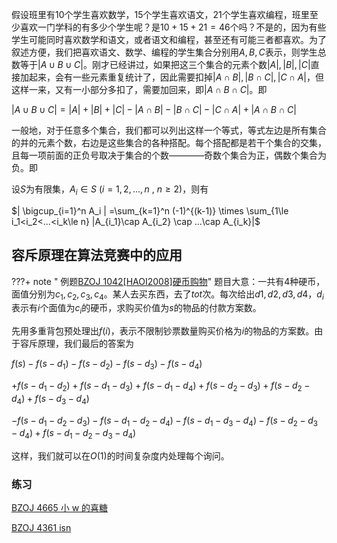 假设班里有$10$个学生喜欢数学，$15$个学生喜欢语文，$21$个学生喜欢编程，班里至少喜欢一门学科的有多少个学生呢？是$10+15+21=46$个吗？不是的，因为有些学生可能同时喜欢数学和语文，或者语文和编程，甚至还有可能三者都喜欢。为了叙述方便，我们把喜欢语文、数学、编程的学生集合分别用$A,B,C$表示，则学生总数等于$|A\cup B\cup C|$。刚才已经讲过，如果把这三个集合的元素个数$|A|,|B|,|C|$直接加起来，会有一些元素重复统计了，因此需要扣掉$|A\cap B|,|B\cap C|,|C\cap A|$，但这样一来，又有一小部分多扣了，需要加回来，即$|A\cap B\cap C|$。即

$|A\cup B\cup C|=|A|+|B|+|C|-|A\cap B|-|B\cap C|-|C\cap A|+|A\cap B\cap C|$

一般地，对于任意多个集合，我们都可以列出这样一个等式，等式左边是所有集合的并的元素个数，右边是这些集合的各种搭配。每个搭配都是若干个集合的交集，且每一项前面的正负号取决于集合的个数————奇数个集合为正，偶数个集合为负。即

设$S$为有限集，$A_i\in S~(i=1,2,...,n~,~n\ge 2)$，则有

$| \bigcup_{i=1}^n A_i | =\sum_{k=1}^n (-1)^{(k-1)} \times \sum_{1\le i_1<i_2<...<i_k\le n} |A_{i_1}\cap A_{i_2} \cap ...\cap A_{i_k}|$

## 容斥原理在算法竞赛中的应用

???+ note " 例题[BZOJ 1042\[HAOI2008\]硬币购物](https://www.lydsy.com/JudgeOnline/problem.php?id=1042)"
    题目大意：一共有$4$种硬币，面值分别为$c_1,c_2,c_3,c_4$。某人去买东西，去了$tot$次。每次给出$d1,d2,d3,d4$，$d_i$表示有$i$个面值为$c_i$的硬币，求购买价值为$s$的物品的付款方案数。

先用多重背包预处理出$f(i)$，表示不限制钞票数量购买价格为$i$的物品的方案数。由于容斥原理，我们最后的答案为

$f(s)-f(s-d_1)-f(s-d_2)-f(s-d_3)-f(s-d_4)$

$+f(s-d_1-d_2)+f(s-d_1-d_3)+f(s-d_1-d_4)+f(s-d_2-d_3)+f(s-d_2-d_4)+f(s-d_3-d_4)$

$-f(s-d_1-d_2-d_3)-f(s-d_1-d_2-d_4)-f(s-d_1-d_3-d_4)-f(s-d_2-d_3-d_4)+f(s-d_1-d_2-d_3-d_4)$

这样，我们就可以在$O(1)$的时间复杂度内处理每个询问。

### 练习

[BZOJ 4665 小 w 的喜糖](https://www.lydsy.com/JudgeOnline/problem.php?id=4665)

[BZOJ 4361 isn](https://www.lydsy.com/JudgeOnline/problem.php?id=4361)
